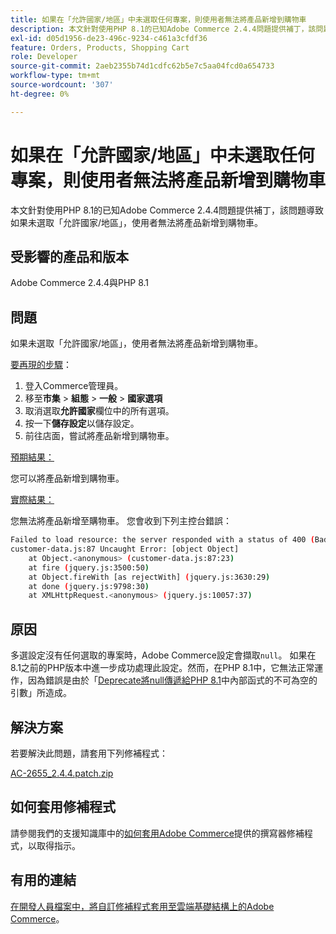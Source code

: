 ```yaml
---
title: 如果在「允許國家/地區」中未選取任何專案，則使用者無法將產品新增到購物車
description: 本文針對使用PHP 8.1的已知Adobe Commerce 2.4.4問題提供補丁，該問題導致如果未選取「允許國家/地區」，使用者無法將產品新增到購物車。
exl-id: d05d1956-de23-496c-9234-c461a3cfdf36
feature: Orders, Products, Shopping Cart
role: Developer
source-git-commit: 2aeb2355b74d1cdfc62b5e7c5aa04fcd0a654733
workflow-type: tm+mt
source-wordcount: '307'
ht-degree: 0%

---
```


# 如果在「允許國家/地區」中未選取任何專案，則使用者無法將產品新增到購物車

本文針對使用PHP 8.1的已知Adobe Commerce 2.4.4問題提供補丁，該問題導致如果未選取「允許國家/地區」，使用者無法將產品新增到購物車。

## 受影響的產品和版本

Adobe Commerce 2.4.4與PHP 8.1

## 問題

如果未選取「允許國家/地區」，使用者無法將產品新增到購物車。

<u>要再現的步驟</u>：

1. 登入Commerce管理員。
1. 移至&#x200B;**市集** > **組態** > **一般** > **國家選項**
1. 取消選取&#x200B;**允許國家**&#x200B;欄位中的所有選項。
1. 按一下&#x200B;**儲存設定**&#x200B;以儲存設定。
1. 前往店面，嘗試將產品新增到購物車。

<u>預期結果：</u>

您可以將產品新增到購物車。

<u>實際結果：</u>

您無法將產品新增至購物車。 您會收到下列主控台錯誤：

```bash
Failed to load resource: the server responded with a status of 400 (Bad Request)
customer-data.js:87 Uncaught Error: [object Object]
    at Object.<anonymous> (customer-data.js:87:23)
    at fire (jquery.js:3500:50)
    at Object.fireWith [as rejectWith] (jquery.js:3630:29)
    at done (jquery.js:9798:30)
    at XMLHttpRequest.<anonymous> (jquery.js:10057:37)
```

## 原因

多選設定沒有任何選取的專案時，Adobe Commerce設定會擷取`null`。 如果在8.1之前的PHP版本中進一步成功處理此設定。然而，在PHP 8.1中，它無法正常運作，因為錯誤是由於「[Deprecate將null傳遞給PHP 8.1](https://wiki.php.net/rfc/deprecate_null_to_scalar_internal_arg)中內部函式的不可為空的引數」所造成。

## 解決方案

若要解決此問題，請套用下列修補程式：

[AC-2655_2.4.4.patch.zip](assets/AC-2655_2.4.4.patch.zip)

## 如何套用修補程式

請參閱我們的支援知識庫中的[如何套用Adobe Commerce](/help/how-to/general/how-to-apply-a-composer-patch-provided-by-magento.md)提供的撰寫器修補程式，以取得指示。

## 有用的連結

[在開發人員檔案中，將自訂修補程式套用至雲端基礎結構上的Adobe Commerce](https://experienceleague.adobe.com/zh-hant/docs/commerce-cloud-service/user-guide/develop/upgrade/apply-patches)。
